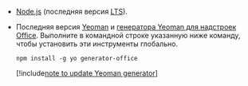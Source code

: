 - [Node.js](https://nodejs.org) (последняя версия [LTS](https://nodejs.org/about/releases)).

- Последняя версия [Yeoman](https://github.com/yeoman/yo) и [генератора Yeoman для надстроек Office](../develop/yeoman-generator-overview.md). Выполните в командной строке указанную ниже команду, чтобы установить эти инструменты глобально.

    ```command&nbsp;line
    npm install -g yo generator-office
    ```

    [!include[note to update Yeoman generator](../includes/note-yeoman-generator-update.md)]
